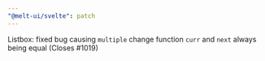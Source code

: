 ```yaml
---
"@melt-ui/svelte": patch
---
```


Listbox: fixed bug causing `multiple` change function `curr` and `next` always being equal (Closes #1019)
